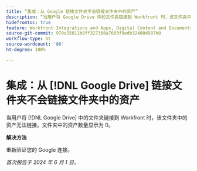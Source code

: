 ```yaml
---
title: “集成：从 Google 链接文件夹不会链接文件夹中的资产”
description: “当用户将 Google Drive 中的文件夹链接到 Workfront 时，该文件夹中的资产无法链接。文件夹中的资产数量显示为 0。”
hidefromtoc: true
feature: Workfront Integrations and Apps, Digital Content and Documents
source-git-commit: 970a15011b8ff327306a7603f9edb32400d987b0
workflow-type: ht
source-wordcount: '86'
ht-degree: 100%

---
```



# 集成：从 [!DNL Google Drive] 链接文件夹不会链接文件夹中的资产

当用户将 [!DNL Google Drive] 中的文件夹链接到 Workfront 时，该文件夹中的资产无法链接。文件夹中的资产数量显示为 0。

**解决方法**

重新验证您的 Google 连接。

_首次报告于 2024 年 6 月 1 日。_
